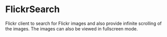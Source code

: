 # FlickrSearch

Flickr client to search for Flickr images and also provide infinite scrolling of the images. The images can also be viewed in fullscreen mode.
